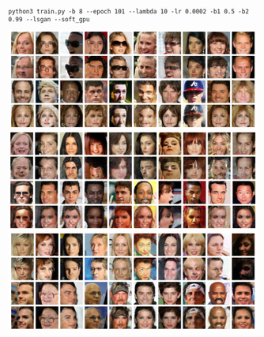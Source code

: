 ```shell script
python3 train.py -b 8 --epoch 101 --lambda 10 -lr 0.0002 -b1 0.5 -b2 0.99 --lsgan --soft_gpu
```

![](demo/ep034t000500.png)
![](demo/ep034t002000.png)
![](demo/ep049t002500.png)